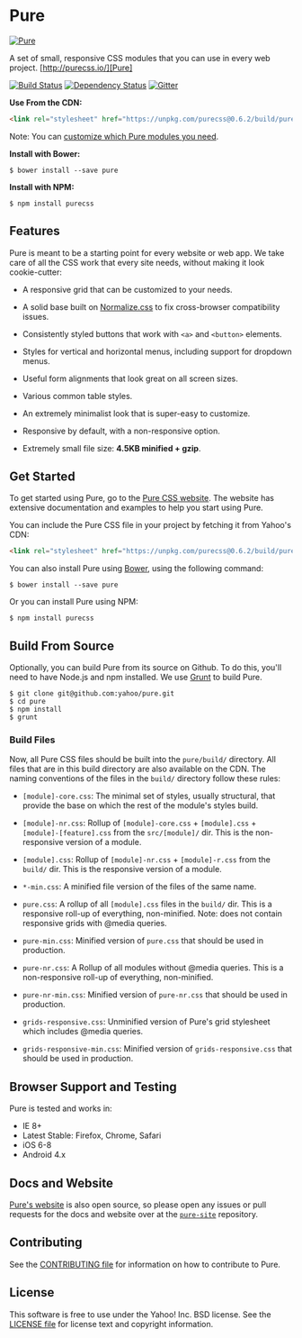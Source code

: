 Pure
====

[![Pure](https://cloud.githubusercontent.com/assets/449779/5291099/1b554cca-7b03-11e4-9157-53a12d91b34a.png)][Pure]

A set of small, responsive CSS modules that you can use in every web project.
[http://purecss.io/][Pure]

[![Build Status](http://img.shields.io/travis/yahoo/pure.svg?style=flat)][Build Status]
[![Dependency Status](https://david-dm.org/yahoo/pure/dev-status.svg)](https://david-dm.org/yahoo/pure?type=dev)
[![Gitter](https://badges.gitter.im/Join%20Chat.svg)](https://gitter.im/yahoo/pure?utm_source=badge&utm_medium=badge&utm_campaign=pr-badge&utm_content=badge)

**Use From the CDN:**

```html
<link rel="stylesheet" href="https://unpkg.com/purecss@0.6.2/build/pure-min.css">
```

Note: You can [customize which Pure modules you need][customize].

**Install with Bower:**

```shell
$ bower install --save pure
```

**Install with NPM:**

```shell
$ npm install purecss
```

[Pure]: http://purecss.io/
[Bower]: http://bower.io/
[Build Status]: https://travis-ci.org/yahoo/pure
[customize]: http://purecss.io/customize/


Features
--------

Pure is meant to be a starting point for every website or web app. We take care
of all the CSS work that every site needs, without making it look cookie-cutter:

* A responsive grid that can be customized to your needs.

* A solid base built on [Normalize.css][] to fix cross-browser compatibility
  issues.

* Consistently styled buttons that work with `<a>` and `<button>` elements.

* Styles for vertical and horizontal menus, including support for dropdown
  menus.

* Useful form alignments that look great on all screen sizes.

* Various common table styles.

* An extremely minimalist look that is super-easy to customize.

* Responsive by default, with a non-responsive option.

* Extremely small file size: **4.5KB minified + gzip**.


[Normalize.css]: http://necolas.github.io/normalize.css/


Get Started
-----------

To get started using Pure, go to the [Pure CSS website][Pure]. The website has
extensive documentation and examples to help you start using Pure.

You can include the Pure CSS file in your project by fetching it from Yahoo's
CDN:

```html
<link rel="stylesheet" href="https://unpkg.com/purecss@0.6.2/build/pure-min.css">
```

You can also install Pure using [Bower][], using the following command:

```shell
$ bower install --save pure
```

Or you can install Pure using NPM:

```shell
$ npm install purecss
```

Build From Source
-----------------

Optionally, you can build Pure from its source on Github. To do this, you'll
need to have Node.js and npm installed. We use [Grunt][] to build Pure.

```shell
$ git clone git@github.com:yahoo/pure.git
$ cd pure
$ npm install
$ grunt
```

### Build Files

Now, all Pure CSS files should be built into the `pure/build/` directory. All
files that are in this build directory are also available on the CDN. The naming
conventions of the files in the `build/` directory follow these rules:

* `[module]-core.css`: The minimal set of styles, usually structural, that
  provide the base on which the rest of the module's styles build.

* `[module]-nr.css`: Rollup of `[module]-core.css` + `[module].css` +
  `[module]-[feature].css` from the `src/[module]/` dir. This is the
  non-responsive version of a module.

* `[module].css`: Rollup of `[module]-nr.css` + `[module]-r.css` from the
  `build/` dir. This is the responsive version of a module.

* `*-min.css`: A minified file version of the files of the same name.

* `pure.css`: A rollup of all `[module].css` files in the `build/` dir. This is
  a responsive roll-up of everything, non-minified.  Note: does not contain responsive grids with @media queries.

* `pure-min.css`: Minified version of `pure.css` that should be used in
  production.

* `pure-nr.css`: A Rollup of all modules without @media queries. This is a
  non-responsive roll-up of everything, non-minified.

* `pure-nr-min.css`: Minified version of `pure-nr.css` that should be used in
  production.

* `grids-responsive.css`: Unminified version of Pure's grid stylesheet which
  includes @media queries.

* `grids-responsive-min.css`: Minified version of `grids-responsive.css` that
  should be used in production.


[Grunt]: http://gruntjs.com/


Browser Support and Testing
---------------------------

Pure is tested and works in:

* IE 8+
* Latest Stable: Firefox, Chrome, Safari
* iOS 6-8
* Android 4.x


Docs and Website
----------------

[Pure's website][Pure] is also open source, so please open any issues or pull
requests for the docs and website over at the [`pure-site`][pure-site]
repository.


[pure-site]: https://github.com/yahoo/pure-site


Contributing
------------

See the [CONTRIBUTING file][] for information on how to contribute to Pure.


[CONTRIBUTING file]: https://github.com/yahoo/pure/blob/master/CONTRIBUTING.md


License
-------

This software is free to use under the Yahoo! Inc. BSD license.
See the [LICENSE file][] for license text and copyright information.


[LICENSE file]: https://github.com/yahoo/pure/blob/master/LICENSE.md
